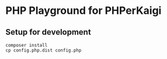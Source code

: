 # PHP Playground for PHPerKaigi

## Setup for development

```
composer install
cp config.php.dist config.php
```
